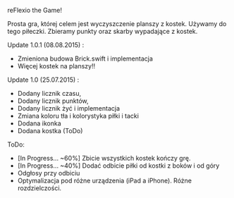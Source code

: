 reFlexio the Game!

Prosta gra, której celem jest wyczyszczenie planszy z kostek. Używamy do tego
piłeczki. Zbieramy punkty oraz skarby wypadające z kostek.


Update 1.0.1 (08.08.2015) :
  - Zmieniona budowa Brick.swift i implementacja
  - Więcej kostek na planszy!!

Update 1.0 (25.07.2015) :
  - Dodany licznik czasu,
  - Dodany licznik punktów,
  - Dodany licznik żyć i implementacja
  - Zmiana koloru tła i kolorystyka piłki i tacki
  - Dodana ikonka
  - Dodana kostka (ToDo)


ToDo:
  - [In Progress... ~60%] Zbicie wszystkich kostek kończy grę.
  - [In Progress... ~40%] Dodać odbicie piłki od kostki z boków i od góry
  - Odgłosy przy odbiciu
  - Optymalizacja pod różne urządzenia (iPad a iPhone). Różne rozdzielczości.
